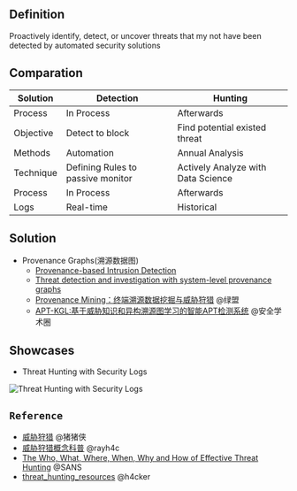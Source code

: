 ## Definition
Proactively identify, detect, or uncover threats that my not have been detected by automated security solutions

## Comparation
| Solution  | Detection  | Hunting |
| ------------- | ------------- | ------------- |
| Process  | In Process  | Afterwards  |
| Objective  | Detect to block | Find potential existed threat |
| Methods  | Automation  | Annual Analysis |
| Technique  | Defining Rules to passive monitor |Actively Analyze with Data Science |
| Process  | In Process  | Afterwards  |
| Logs  | Real-time | Historical |


## Solution
- Provenance Graphs(溯源数据图)
  - [Provenance-based Intrusion Detection](https://tfjmp.org/slides/2020-winter.pdf)
  - [Threat detection and investigation with system-level provenance graphs](https://www.sciencedirect.com/science/article/pii/S0167404821001061)
  - [Provenance Mining：终端溯源数据挖掘与威胁狩猎](https://mp.weixin.qq.com/s/Te7c3HvCcxX3ci9HTn8lEQ)  @绿盟
  - [APT-KGL:基于威胁知识和异构溯源图学习的智能APT检测系统](https://mp.weixin.qq.com/s/mUPfCI_5-YjsbnO7990SXA)  @安全学术圈

## Showcases
- Threat Hunting with Security Logs


![Threat Hunting with Security Logs](https://pbs.twimg.com/media/FkpIhKhVEAA47mw?format=jpg&name=large)



## `Reference`
- [威胁狩猎](https://www.zhihu.com/question/519566237)  @猪猪侠
- [威胁狩猎概念科普](https://mp.weixin.qq.com/s/Yg0kpWNYQVk0iQ1oIhC-GQ)  @rayh4c
- [The Who, What, Where, When, Why and How of Effective Threat Hunting](https://www.sans.org/white-papers/who-what-where-when-why-how-effective-threat-hunting/)  @SANS
- [threat_hunting_resources](https://github.com/The-Art-of-Hacking/h4cker/tree/master/threat_hunting) @h4cker
